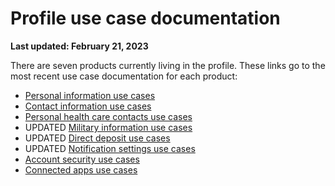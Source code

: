 # Profile use case documentation

**Last updated: February 21, 2023**

There are seven products currently living in the profile. These links go to the most recent use case documentation for each product:

- [Personal information use cases](https://github.com/department-of-veterans-affairs/va.gov-team/tree/master/products/identity-personalization/profile/personal-information/use-cases#readme)
- [Contact information use cases](https://github.com/department-of-veterans-affairs/va.gov-team/tree/master/products/identity-personalization/profile/contact-information/use-cases#readme)
- [Personal health care contacts use cases](https://github.com/department-of-veterans-affairs/va.gov-team/tree/master/products/identity-personalization/profile/personal-health-care-contacts/use-cases)
- UPDATED [Military information use cases](https://github.com/department-of-veterans-affairs/va.gov-team/tree/master/products/identity-personalization/profile/military-information/use-cases#readme)
- UPDATED [Direct deposit use cases](https://github.com/department-of-veterans-affairs/va.gov-team/tree/master/products/identity-personalization/direct-deposit/use-cases#readme)
- UPDATED [Notification settings use cases](https://github.com/department-of-veterans-affairs/va.gov-team/tree/master/products/identity-personalization/profile/notification-preferences/use-cases#readme)
- [Account security use cases](https://github.com/department-of-veterans-affairs/va.gov-team/tree/master/products/identity-personalization/profile/account-security/use-cases#readme)
- [Connected apps use cases](https://github.com/department-of-veterans-affairs/va.gov-team/tree/master/products/identity-personalization/profile/connected-apps/use-cases#readme)

